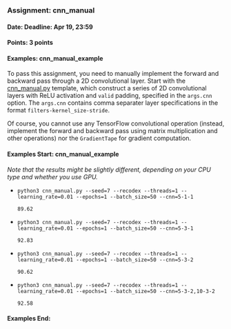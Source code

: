 ### Assignment: cnn_manual
#### Date: Deadline: Apr 19, 23:59
#### Points: 3 points
#### Examples: cnn_manual_example

To pass this assignment, you need to manually implement the forward and backward
pass through a 2D convolutional layer. Start with the
[cnn_manual.py](https://github.com/ufal/npfl114/tree/master/labs/06/cnn_manual.py)
template, which construct a series of 2D convolutional layers with ReLU
activation and `valid` padding, specified in the `args.cnn` option.
The `args.cnn` contains comma separater layer specifications in the format
`filters-kernel_size-stride`.

Of course, you cannot use any TensorFlow convolutional operation (instead,
implement the forward and backward pass using matrix multiplication and other
operations) nor the `GradientTape` for gradient computation.

#### Examples Start: cnn_manual_example
_Note that the results might be slightly different, depending on your CPU type and whether you use GPU._

- `python3 cnn_manual.py --seed=7 --recodex --threads=1 --learning_rate=0.01 --epochs=1 --batch_size=50 --cnn=5-1-1`
  ```
  89.62
  ```
- `python3 cnn_manual.py --seed=7 --recodex --threads=1 --learning_rate=0.01 --epochs=1 --batch_size=50 --cnn=5-3-1`
  ```
  92.83
  ```
- `python3 cnn_manual.py --seed=7 --recodex --threads=1 --learning_rate=0.01 --epochs=1 --batch_size=50 --cnn=5-3-2`
  ```
  90.62
  ```
- `python3 cnn_manual.py --seed=7 --recodex --threads=1 --learning_rate=0.01 --epochs=1 --batch_size=50 --cnn=5-3-2,10-3-2`
  ```
  92.58
  ```
#### Examples End:
